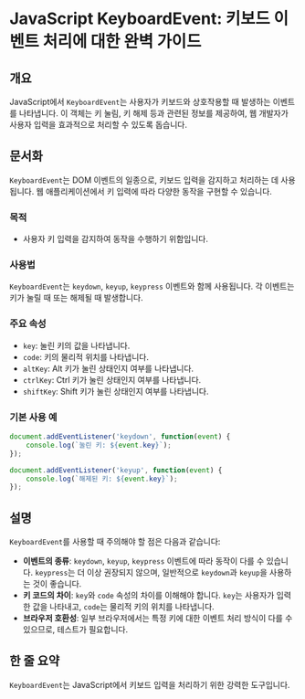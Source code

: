 <!--
Meta Description: # JavaScript KeyboardEvent: 키보드 이벤트 처리에 대한 완벽 가이드 ## 개요 JavaScript에서 `KeyboardEvent`는 사용자가 키보드와 상호작용할 때 발생하는 이벤트를 나타냅니다. 이 객체는 키 눌림, 키 해제 등과 관련된 정보를 제...
Meta Keywords: 나타냅니다, keyboardevent, key, 입력을, keydown
-->

# JavaScript KeyboardEvent: 키보드 이벤트 처리에 대한 완벽 가이드

## 개요
JavaScript에서 `KeyboardEvent`는 사용자가 키보드와 상호작용할 때 발생하는 이벤트를 나타냅니다. 이 객체는 키 눌림, 키 해제 등과 관련된 정보를 제공하여, 웹 개발자가 사용자 입력을 효과적으로 처리할 수 있도록 돕습니다.

## 문서화
`KeyboardEvent`는 DOM 이벤트의 일종으로, 키보드 입력을 감지하고 처리하는 데 사용됩니다. 웹 애플리케이션에서 키 입력에 따라 다양한 동작을 구현할 수 있습니다. 

### 목적
- 사용자 키 입력을 감지하여 동작을 수행하기 위함입니다.

### 사용법
`KeyboardEvent`는 `keydown`, `keyup`, `keypress` 이벤트와 함께 사용됩니다. 각 이벤트는 키가 눌릴 때 또는 해제될 때 발생합니다.

### 주요 속성
- `key`: 눌린 키의 값을 나타냅니다.
- `code`: 키의 물리적 위치를 나타냅니다.
- `altKey`: Alt 키가 눌린 상태인지 여부를 나타냅니다.
- `ctrlKey`: Ctrl 키가 눌린 상태인지 여부를 나타냅니다.
- `shiftKey`: Shift 키가 눌린 상태인지 여부를 나타냅니다.

### 기본 사용 예
```javascript
document.addEventListener('keydown', function(event) {
    console.log(`눌린 키: ${event.key}`);
});

document.addEventListener('keyup', function(event) {
    console.log(`해제된 키: ${event.key}`);
});
```

## 설명
`KeyboardEvent`를 사용할 때 주의해야 할 점은 다음과 같습니다:

- **이벤트의 종류**: `keydown`, `keyup`, `keypress` 이벤트에 따라 동작이 다를 수 있습니다. `keypress`는 더 이상 권장되지 않으며, 일반적으로 `keydown`과 `keyup`을 사용하는 것이 좋습니다.
- **키 코드의 차이**: `key`와 `code` 속성의 차이를 이해해야 합니다. `key`는 사용자가 입력한 값을 나타내고, `code`는 물리적 키의 위치를 나타냅니다.
- **브라우저 호환성**: 일부 브라우저에서는 특정 키에 대한 이벤트 처리 방식이 다를 수 있으므로, 테스트가 필요합니다.

## 한 줄 요약
`KeyboardEvent`는 JavaScript에서 키보드 입력을 처리하기 위한 강력한 도구입니다.